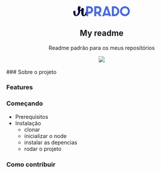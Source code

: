 <div align="center">
    <img src=".github/assets/images/logo-rprado.png" alt="Logo Repo" width="150">
    <h2>
        My readme
    </h2>
    Readme padrão para os meus repositórios
</div>
<div align="center">

[![](https://img.shields.io/badge/-Sobre-blue)](#sobre-o-projeto)

</div>
### Sobre o projeto

### Features

### Começando

- Prerequisitos
- Instalação
  - clonar
  - inicializar o node
  - instalar as depencias
  - rodar o projeto

### Como contribuir

